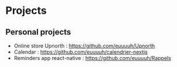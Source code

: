 # Projects

## Personal projects

- Online store Upnorth : https://github.com/euuuuh/Upnorth
- Calendar : https://github.com/euuuuh/calendrier-nextjs
- Reminders app react-native : https://github.com/euuuuh/Rappels
